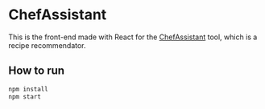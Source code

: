# ChefAssistant

This is the front-end made with React for the [ChefAssistant](https://chefassistant.appspot.com) tool, which is a recipe recommendator.

## How to run

```bash
npm install
npm start
```
